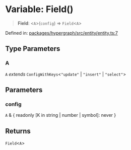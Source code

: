 # Variable: Field()

> **Field**: \<`A`\>(`config`) => `Field`\<`A`\>

Defined in: [packages/hypergraph/src/entity/entity.ts:7](https://github.com/hashirpm/hypergraph/blob/ab4ea1cdb9430798142e0d735aac9d31c2cf0ae0/packages/hypergraph/src/entity/entity.ts#L7)

## Type Parameters

### A

`A` *extends* `ConfigWithKeys`\<`"update"` \| `"insert"` \| `"select"`\>

## Parameters

### config

`A` & \{ readonly \[K in string \| number \| symbol\]: never \}

## Returns

`Field`\<`A`\>
